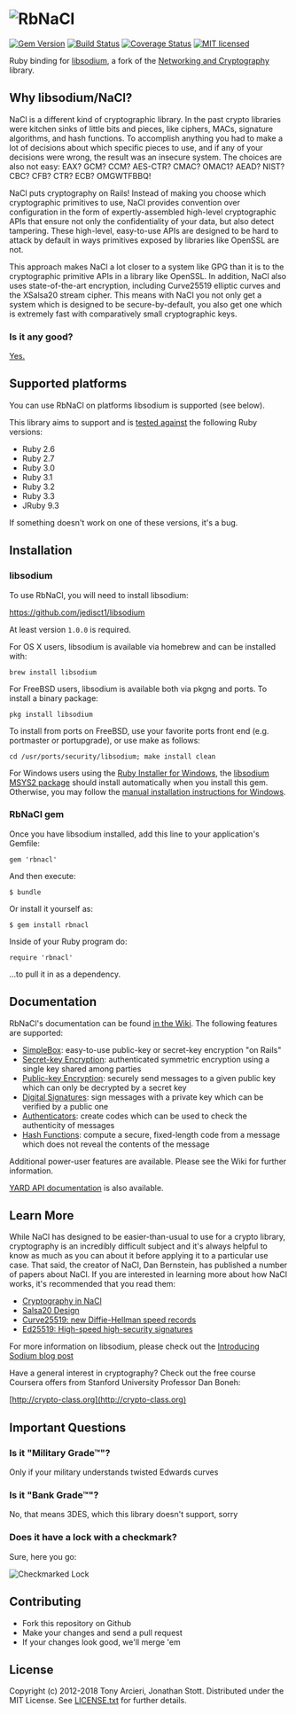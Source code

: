 ![RbNaCl](https://raw.github.com/RubyCrypto/rbnacl/master/images/logo.png)
======
[![Gem Version](https://badge.fury.io/rb/rbnacl.svg)](http://badge.fury.io/rb/rbnacl)
[![Build Status](https://github.com/RubyCrypto/rbnacl/actions/workflows/ci.yml/badge.svg)](https://github.com/RubyCrypto/rbnacl/actions/workflows/ci.yml)
[![Coverage Status](https://coveralls.io/repos/RubyCrypto/rbnacl/badge.svg?branch=master)](https://coveralls.io/r/RubyCrypto/rbnacl)
[![MIT licensed](https://img.shields.io/badge/license-MIT-blue.svg)](https://github.com/RubyCrypto/rbnacl/blob/master/LICENSE.txt)

Ruby binding for [libsodium], a fork of the [Networking and Cryptography][NaCl]
library.

[libsodium]: https://libsodium.org
[NaCl]:  http://nacl.cr.yp.to/

## Why libsodium/NaCl?

NaCl is a different kind of cryptographic library. In the past crypto
libraries were kitchen sinks of little bits and pieces, like ciphers,
MACs, signature algorithms, and hash functions. To accomplish anything
you had to make a lot of decisions about which specific pieces to use,
and if any of your decisions were wrong, the result was an insecure
system. The choices are also not easy: EAX? GCM? CCM? AES-CTR? CMAC?
OMAC1? AEAD? NIST? CBC? CFB? CTR? ECB? OMGWTFBBQ!

NaCl puts cryptography on Rails! Instead of making you choose which
cryptographic primitives to use, NaCl provides convention over configuration
in the form of expertly-assembled high-level cryptographic APIs that ensure
not only the confidentiality of your data, but also detect tampering.
These high-level, easy-to-use APIs are designed to be hard to attack by
default in ways primitives exposed by libraries like OpenSSL are not.

This approach makes NaCl a lot closer to a system like GPG than it is
to the cryptographic primitive APIs in a library like OpenSSL. In addition,
NaCl also uses state-of-the-art encryption, including Curve25519 elliptic
curves and the XSalsa20 stream cipher. This means with NaCl you not only get
a system which is designed to be secure-by-default, you also get one which
is extremely fast with comparatively small cryptographic keys.

### Is it any good?

[Yes.](http://news.ycombinator.com/item?id=3067434)

## Supported platforms

You can use RbNaCl on platforms libsodium is supported (see below).

This library aims to support and is [tested against][github-action] the following Ruby
versions:

* Ruby 2.6
* Ruby 2.7
* Ruby 3.0
* Ruby 3.1
* Ruby 3.2
* Ruby 3.3
* JRuby 9.3

If something doesn't work on one of these versions, it's a bug.

[github-action]: https://github.com/RubyCrypto/rbnacl/actions

## Installation

### libsodium

To use RbNaCl, you will need to install libsodium:

https://github.com/jedisct1/libsodium

At least version `1.0.0` is required.

For OS X users, libsodium is available via homebrew and can be installed with:

    brew install libsodium

For FreeBSD users, libsodium is available both via pkgng and ports.  To install
a binary package:

    pkg install libsodium

To install from ports on FreeBSD, use your favorite ports front end (e.g.
portmaster or portupgrade), or use make as follows:

    cd /usr/ports/security/libsodium; make install clean

For Windows users using the [Ruby Installer for Windows](https://rubyinstaller.org/), the [libsodium MSYS2 package](https://packages.msys2.org/packages/mingw-w64-ucrt-x86_64-libsodium) should install automatically when you install this gem. Otherwise, you may follow the [manual installation instructions for Windows](https://github.com/RubyCrypto/rbnacl/wiki/Installing-libsodium#windows).

### RbNaCl gem

Once you have libsodium installed, add this line to your application's Gemfile:

    gem 'rbnacl'

And then execute:

    $ bundle

Or install it yourself as:

    $ gem install rbnacl

Inside of your Ruby program do:

    require 'rbnacl'

...to pull it in as a dependency.

## Documentation

RbNaCl's documentation can be found [in the Wiki][wiki]. The following features
are supported:

* [SimpleBox]: easy-to-use public-key or secret-key encryption "on Rails"
* [Secret-key Encryption][secretkey]: authenticated symmetric encryption using a
  single key shared among parties
* [Public-key Encryption][publickey]: securely send messages to a given public
  key which can only be decrypted by a secret key
* [Digital Signatures][signatures]: sign messages with a private key which can
  be verified by a public one
* [Authenticators][macs]: create codes which can be used to check the
  authenticity of messages
* [Hash Functions][hashes]: compute a secure, fixed-length code from a message
  which does not reveal the contents of the message

Additional power-user features are available. Please see the Wiki for further
information.

[YARD API documentation][yard] is also available.

[wiki]: https://github.com/RubyCrypto/rbnacl/wiki
[simplebox]: https://github.com/RubyCrypto/rbnacl/wiki/SimpleBox
[secretkey]: https://github.com/RubyCrypto/rbnacl/wiki/Secret-Key-Encryption
[publickey]: https://github.com/RubyCrypto/rbnacl/wiki/Public-Key-Encryption
[signatures]: https://github.com/RubyCrypto/rbnacl/wiki/Digital-Signatures
[macs]: https://github.com/RubyCrypto/rbnacl/wiki/HMAC
[hashes]: https://github.com/RubyCrypto/rbnacl/wiki/Hash-Functions
[yard]: http://www.rubydoc.info/gems/rbnacl

## Learn More

While NaCl has designed to be easier-than-usual to use for a crypto
library, cryptography is an incredibly difficult subject and it's
always helpful to know as much as you can about it before applying
it to a particular use case. That said, the creator of NaCl, Dan
Bernstein, has published a number of papers about NaCl. If you are
interested in learning more about how NaCl works, it's recommended
that you read them:

* [Cryptography in NaCl](http://cr.yp.to/highspeed/naclcrypto-20090310.pdf)
* [Salsa20 Design](https://cr.yp.to/snuffle/design.pdf)
* [Curve25519: new Diffie-Hellman speed records](http://cr.yp.to/ecdh/curve25519-20060209.pdf)
* [Ed25519: High-speed high-security signatures](http://ed25519.cr.yp.to/ed25519-20110926.pdf)

For more information on libsodium, please check out the
[Introducing Sodium blog post](http://labs.umbrella.com/2013/03/06/announcing-sodium-a-new-cryptographic-library/)

Have a general interest in cryptography? Check out the free course
Coursera offers from Stanford University Professor Dan Boneh:

[http://crypto-class.org](http://crypto-class.org)

## Important Questions

### Is it "Military Grade™"?

Only if your military understands twisted Edwards curves

### Is it "Bank Grade™"?

No, that means 3DES, which this library doesn't support, sorry

### Does it have a lock with a checkmark?

Sure, here you go:

![Checkmarked Lock](http://i.imgur.com/dwA0Ffi.png)

## Contributing

* Fork this repository on Github
* Make your changes and send a pull request
* If your changes look good, we'll merge 'em

## License

Copyright (c) 2012-2018 Tony Arcieri, Jonathan Stott. Distributed under the MIT License.
See [LICENSE.txt] for further details.

[LICENSE.txt]: https://github.com/RubyCrypto/rbnacl/blob/master/LICENSE.txt
